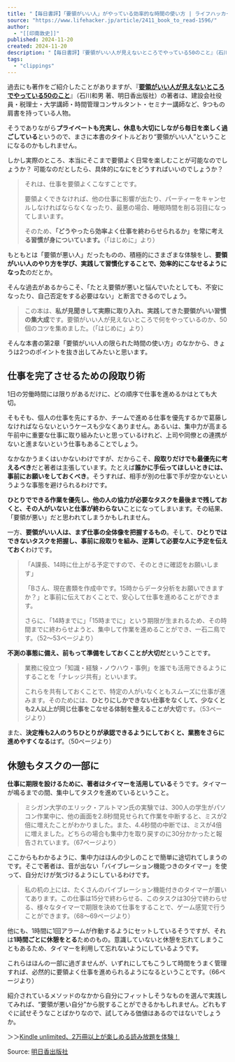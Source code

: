 ```yaml
---
title: "【毎日書評】「要領がいい人」がやっている効率的な時間の使い方 | ライフハッカー・ジャパン"
source: "https://www.lifehacker.jp/article/2411_book_to_read-1596/"
author:
  - "[[印南敦史]]"
published: 2024-11-20
created: 2024-11-20
description: "【毎日書評】『要領がいい人が見えないところでやっている50のこと』（石川和男 著、明日香出版社）より、「要領がいい人」がやっている効率的な時間の使い方について解説します。"
tags:
  - "clippings"
---
```

過去にも著作をご紹介したことがありますが、『**[要領がいい人が見えないところでやっている50のこと](https://www.amazon.co.jp/dp/4756923658?ots=1&tag=lifehacker-book-00000453-22&linkCode=ogi&th=1&psc=1&ref=mgac2017)**』（石川和男 著、明日香出版社）の著者は、建設会社役員・税理士・大学講師・時間管理コンサルタント・セミナー講師など、9つもの肩書を持っている人物。

そうでありながら**プライベートも充実し、休息も大切にしながら毎日を楽しく過ごしている**というので、まさに本書のタイトルどおり“要領がいい人”ということになるのかもしれません。

しかし実際のところ、本当にそこまで要領よく日常を楽しむことが可能なのでしょうか？ 可能なのだとしたら、具体的になにをどうすればいいのでしょうか？

> それは、仕事を要領よくこなすことです。
> 
> 要領よくできなければ、他の仕事に影響が出たり、パーティーをキャンセルしなければならなくなったり、最悪の場合、睡眠時間を削る羽目になってしまいます。
> 
> そのため、**「どうやったら効率よく仕事を終わらせられるか」を常に考える習慣が身についています。**（「はじめに」より）

もともとは「要領が悪い人」だったものの、積極的にさまざまな体験をし、**要領がいい人のやり方を学び、実践して習慣化することで、効率的にこなせるようになった**のだとか。

そんな過去があるからこそ、「たとえ要領が悪いと悩んでいたとしても、不安になったり、自己否定をする必要はない」と断言できるのでしょう。

> この本は、**私が見聞きして実際に取り入れ、実践してきた要領がいい習慣の集大成**です。要領がいい人が見えないところで何をやっているのか、50個のコツを集めました。（「はじめに」より）

そんな本書の第2章「要領がいい人の限られた時間の使い方」のなかから、きょうは2つのポイントを抜き出してみたいと思います。

## 仕事を完了させるための段取り術

1日の労働時間には限りがあるだけに、どの順序で仕事を進めるかはとても大切。

そもそも、個人の仕事を先にするか、チームで進める仕事を優先するかで葛藤しなければならないというケースも少なくありません。あるいは、集中力が高まる午前中に重要な仕事に取り組みたいと思っているけれど、上司や同僚との連携がないと進まないという仕事もあることでしょう。

なかなかうまくはいかないわけですが、だからこそ、**段取りだけでも最優先に考えるべき**だと著者は主張しています。たとえば**誰かに手伝ってほしいときには、事前にお願いをしておくべき**。そうすれば、相手が別の仕事で手が空かないというような事態を避けられるわけです。

**ひとりでできる作業を優先し、他の人の協力が必要なタスクを最後まで残しておくと、その人がいないと仕事が終わらない**ことになってしまいます。その結果、「要領が悪い」だと思われてしまうかもしれません。

一方、**要領がいい人は、まず仕事の全体像を把握するもの**。そして、**ひとりではできないタスクを把握し、事前に段取りを組み、逆算して必要な人に予定を伝えておく**わけです。

> 「A課長、14時に仕上がる予定ですので、そのときに確認をお願いします」
> 
> 「Bさん、現在書類を作成中です。15時からデータ分析をお願いできますか？」と事前に伝えておくことで、安心して仕事を進めることができます。
> 
> さらに、「14時までに」「15時までに」という期限が生まれるため、その時間までに終わらせようと、集中して作業を進めることができ、一石二鳥です。（52〜53ページより）

**不測の事態に備え、前もって準備をしておくことが大切だ**ということです。

> 業務に役立つ「知識・経験・ノウハウ・事例」を誰でも活用できるようにすることを「ナレッジ共有」といいます。
> 
> これらを共有しておくことで、特定の人がいなくともスムーズに仕事が進みます。そのためには、**ひとりにしかできない仕事をなくして、少なくとも2人以上が同じ仕事をこなせる体制を整えることが大切**です。（53ページより）

また、**決定権も2人のうちひとりが承認できるようにしておくと、業務をさらに進めやすくなる**はず。（50ページより）

## 休憩もタスクの一部に

**仕事に期限を設けるために、著者はタイマーを活用している**そうです。タイマーが鳴るまでの間、集中してタスクを進めているということ。

> ミシガン大学のエリック・アルトマン氏の実験では、300人の学生がパソコン作業中に、他の画面を2.8秒間見せられて作業を中断すると、ミスが2倍に増えたことがわかりました。また、4.4秒間の中断では、ミスが4倍に増えました。どちらの場合も集中力を取り戻すのに30分かかったと報告されています。（67ページより）

ここからもわかるように、集中力はほんの少しのことで簡単に途切れてしまうのです。そこで著者は、音が出ない「バイブレーション機能つきのタイマー」を使って、自分だけが気づけるようにしているわけです。

> 私の机の上には、たくさんのバイブレーション機能付きのタイマーが置いてあります。この仕事は15分で終わらせる、このタスクは30分で終わらせる、様々なタイマーで期限を決めて仕事をすることで、ゲーム感覚で行うことができます。（68〜69ページより）

他にも、1時間に1回アラームが作動するようにセットしているそうですが、それは**1時間ごとに休憩をとる**ためのもの。意識していないと休憩を忘れてしまうこともあるため、タイマーを利用して忘れないようにしているようです。

これらはほんの一部に過ぎませんが、いずれにしてもこうして時間をうまく管理すれば、必然的に要領よく仕事を進められるようになるということです。（66ページより）

紹介されているメソッドのなかから自分にフィットしそうなものを選んで実践してみれば、“要領が悪い自分”から脱することができるかもしれません。どれもすぐに試せそうなことばかりなので、試してみる価値はあるのではないでしょうか。

＞＞[Kindle unlimited、2万冊以上が楽しめる読み放題を体験！](https://www.amazon.co.jp/kindle-dbs/hz/subscribe/ku??&linkCode=ll2&tag=lifehacker-ex00-00000000-22&linkId=a08dba61aec5b82653480c061e628fc5&language=ja_JP&ref_=as_li_ss_tl)

Source: [明日香出版社](https://www.asuka-g.co.jp/book/business/012693.html)